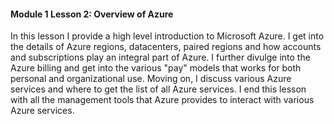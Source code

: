 #### Module 1 Lesson 2: Overview of Azure

In this lesson I provide a high level introduction to Microsoft Azure. I get into the details of Azure regions, datacenters, paired regions and how accounts and subscriptions play an integral part of Azure. I further divulge into the Azure billing and get into the various "pay" models that works for both personal and organizational use. Moving on, I discuss various Azure services and where to get the list of all Azure services. I end this lesson with all the management tools that Azure provides to interact with various Azure services. 


